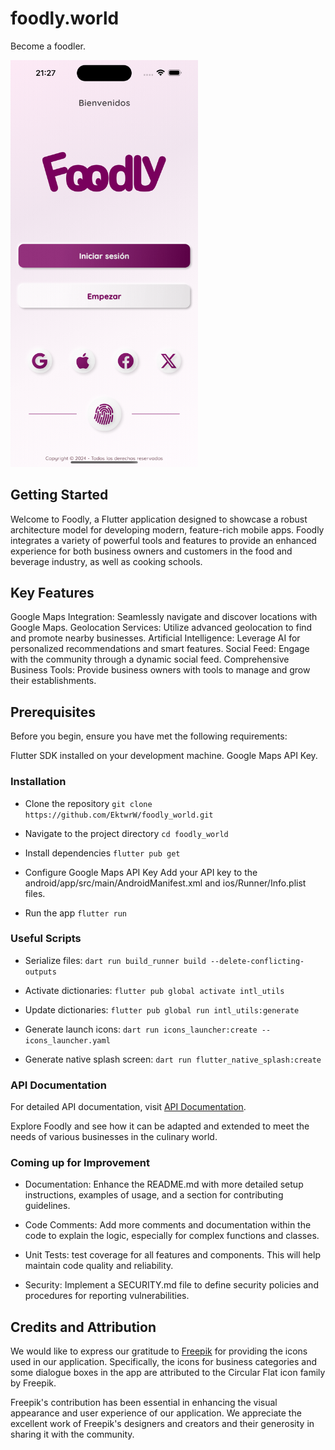 # foodly.world

Become a foodler.

<img src="https://github.com/EktwrW/foodly_world/blob/main/assets/images/simulator_screenshot_55075B0F-39A4-410A-BCD5-748504B808E9.png?raw=true" alt="Logo" width="300"/>

## Getting Started

Welcome to Foodly, a Flutter application designed to showcase a robust architecture model for developing modern, feature-rich mobile apps. Foodly integrates a variety of powerful tools and features to provide an enhanced experience for both business owners and customers in the food and beverage industry, as well as cooking schools.

## Key Features

Google Maps Integration: Seamlessly navigate and discover locations with Google Maps.
Geolocation Services: Utilize advanced geolocation to find and promote nearby businesses.
Artificial Intelligence: Leverage AI for personalized recommendations and smart features.
Social Feed: Engage with the community through a dynamic social feed.
Comprehensive Business Tools: Provide business owners with tools to manage and grow their establishments.

## Prerequisites

Before you begin, ensure you have met the following requirements:

Flutter SDK installed on your development machine.
Google Maps API Key.

### Installation

- Clone the repository
  `git clone https://github.com/EktwrW/foodly_world.git`

- Navigate to the project directory
  `cd foodly_world`

- Install dependencies
  `flutter pub get`

- Configure Google Maps API Key
  Add your API key to the android/app/src/main/AndroidManifest.xml and ios/Runner/Info.plist files.

- Run the app
  `flutter run`

### Useful Scripts

- Serialize files:
  `dart run build_runner build --delete-conflicting-outputs`

- Activate dictionaries:
  `flutter pub global activate intl_utils`

- Update dictionaries:
  `flutter pub global run intl_utils:generate`

- Generate launch icons:
  `dart run icons_launcher:create --icons_launcher.yaml`

- Generate native splash screen:
  `dart run flutter_native_splash:create`

### API Documentation

For detailed API documentation, visit [API Documentation](https://foodly.world/api/documentation#/).

Explore Foodly and see how it can be adapted and extended to meet the needs of various businesses in the culinary world.

### Coming up for Improvement

- Documentation: Enhance the README.md with more detailed setup instructions, examples of usage, and a section for contributing guidelines.

- Code Comments: Add more comments and documentation within the code to explain the logic, especially for complex functions and classes.

- Unit Tests: test coverage for all features and components. This will help maintain code quality and reliability.

- Security: Implement a SECURITY.md file to define security policies and procedures for reporting vulnerabilities.

## Credits and Attribution

We would like to express our gratitude to [Freepik](https://www.freepik.es/autor/freepik/iconos/flat-circular-flat_9?t=f#from_element=families) for providing the icons used in our application. Specifically, the icons for business categories and some dialogue boxes in the app are attributed to the Circular Flat icon family by Freepik.

Freepik's contribution has been essential in enhancing the visual appearance and user experience of our application. We appreciate the excellent work of Freepik's designers and creators and their generosity in sharing it with the community.
